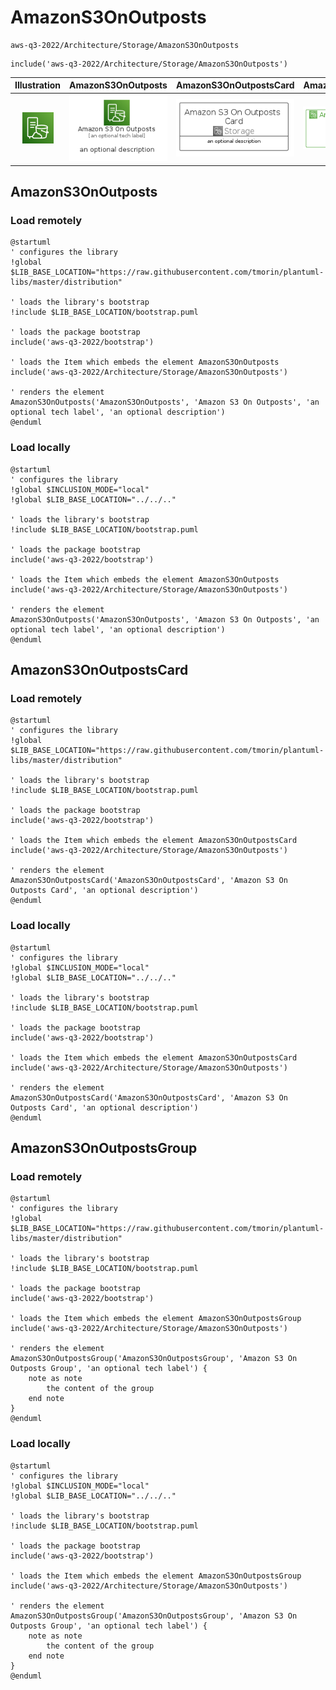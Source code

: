 # AmazonS3OnOutposts


```text
aws-q3-2022/Architecture/Storage/AmazonS3OnOutposts
```

```text
include('aws-q3-2022/Architecture/Storage/AmazonS3OnOutposts')
```



| Illustration | AmazonS3OnOutposts | AmazonS3OnOutpostsCard | AmazonS3OnOutpostsGroup |
| :---: | :---: | :---: | :---: |
| ![illustration for Illustration](../../../aws-q3-2022/Architecture/Storage/AmazonS3OnOutposts.png) | ![illustration for AmazonS3OnOutposts](../../../aws-q3-2022/Architecture/Storage/AmazonS3OnOutposts.Local.png) | ![illustration for AmazonS3OnOutpostsCard](../../../aws-q3-2022/Architecture/Storage/AmazonS3OnOutpostsCard.Local.png) | ![illustration for AmazonS3OnOutpostsGroup](../../../aws-q3-2022/Architecture/Storage/AmazonS3OnOutpostsGroup.Local.png) |




## AmazonS3OnOutposts

### Load remotely
```plantuml
@startuml
' configures the library
!global $LIB_BASE_LOCATION="https://raw.githubusercontent.com/tmorin/plantuml-libs/master/distribution"

' loads the library's bootstrap
!include $LIB_BASE_LOCATION/bootstrap.puml

' loads the package bootstrap
include('aws-q3-2022/bootstrap')

' loads the Item which embeds the element AmazonS3OnOutposts
include('aws-q3-2022/Architecture/Storage/AmazonS3OnOutposts')

' renders the element
AmazonS3OnOutposts('AmazonS3OnOutposts', 'Amazon S3 On Outposts', 'an optional tech label', 'an optional description')
@enduml
```

### Load locally
```plantuml
@startuml
' configures the library
!global $INCLUSION_MODE="local"
!global $LIB_BASE_LOCATION="../../.."

' loads the library's bootstrap
!include $LIB_BASE_LOCATION/bootstrap.puml

' loads the package bootstrap
include('aws-q3-2022/bootstrap')

' loads the Item which embeds the element AmazonS3OnOutposts
include('aws-q3-2022/Architecture/Storage/AmazonS3OnOutposts')

' renders the element
AmazonS3OnOutposts('AmazonS3OnOutposts', 'Amazon S3 On Outposts', 'an optional tech label', 'an optional description')
@enduml
```

## AmazonS3OnOutpostsCard

### Load remotely
```plantuml
@startuml
' configures the library
!global $LIB_BASE_LOCATION="https://raw.githubusercontent.com/tmorin/plantuml-libs/master/distribution"

' loads the library's bootstrap
!include $LIB_BASE_LOCATION/bootstrap.puml

' loads the package bootstrap
include('aws-q3-2022/bootstrap')

' loads the Item which embeds the element AmazonS3OnOutpostsCard
include('aws-q3-2022/Architecture/Storage/AmazonS3OnOutposts')

' renders the element
AmazonS3OnOutpostsCard('AmazonS3OnOutpostsCard', 'Amazon S3 On Outposts Card', 'an optional description')
@enduml
```

### Load locally
```plantuml
@startuml
' configures the library
!global $INCLUSION_MODE="local"
!global $LIB_BASE_LOCATION="../../.."

' loads the library's bootstrap
!include $LIB_BASE_LOCATION/bootstrap.puml

' loads the package bootstrap
include('aws-q3-2022/bootstrap')

' loads the Item which embeds the element AmazonS3OnOutpostsCard
include('aws-q3-2022/Architecture/Storage/AmazonS3OnOutposts')

' renders the element
AmazonS3OnOutpostsCard('AmazonS3OnOutpostsCard', 'Amazon S3 On Outposts Card', 'an optional description')
@enduml
```

## AmazonS3OnOutpostsGroup

### Load remotely
```plantuml
@startuml
' configures the library
!global $LIB_BASE_LOCATION="https://raw.githubusercontent.com/tmorin/plantuml-libs/master/distribution"

' loads the library's bootstrap
!include $LIB_BASE_LOCATION/bootstrap.puml

' loads the package bootstrap
include('aws-q3-2022/bootstrap')

' loads the Item which embeds the element AmazonS3OnOutpostsGroup
include('aws-q3-2022/Architecture/Storage/AmazonS3OnOutposts')

' renders the element
AmazonS3OnOutpostsGroup('AmazonS3OnOutpostsGroup', 'Amazon S3 On Outposts Group', 'an optional tech label') {
    note as note
        the content of the group
    end note
}
@enduml
```

### Load locally
```plantuml
@startuml
' configures the library
!global $INCLUSION_MODE="local"
!global $LIB_BASE_LOCATION="../../.."

' loads the library's bootstrap
!include $LIB_BASE_LOCATION/bootstrap.puml

' loads the package bootstrap
include('aws-q3-2022/bootstrap')

' loads the Item which embeds the element AmazonS3OnOutpostsGroup
include('aws-q3-2022/Architecture/Storage/AmazonS3OnOutposts')

' renders the element
AmazonS3OnOutpostsGroup('AmazonS3OnOutpostsGroup', 'Amazon S3 On Outposts Group', 'an optional tech label') {
    note as note
        the content of the group
    end note
}
@enduml
```

